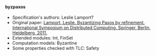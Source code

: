 #### byzpaxos
- Specification's authors: Leslie Lamport?
- Original paper: <a href="http://lamport.azurewebsites.net/tla/byzsimple.pdf">Lamport, Leslie. Byzantizing Paxos by refinement. International Symposium on Distributed Computing. Springer, Berlin, Heidelberg, 2011.</a>
- Extended modules: Int, FinSet
- Computation models: Byzantine
- Some properties checked with TLC: Safety


